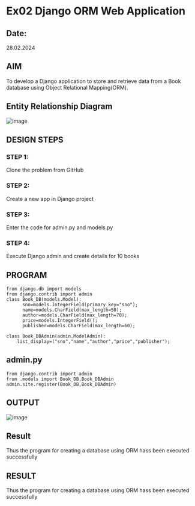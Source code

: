 # Ex02 Django ORM Web Application
## Date: 
28.02.2024
## AIM
To develop a Django application to store and retrieve data from a Book database using Object Relational Mapping(ORM).

## Entity Relationship Diagram

![image](https://github.com/Rajkumar28072005/ORM/assets/144980101/d89412b9-58ff-4216-9d03-871c78dc4a98)


## DESIGN STEPS

### STEP 1:
Clone the problem from GitHub

### STEP 2:
Create a new app in Django project

### STEP 3:
Enter the code for admin.py and models.py

### STEP 4:
Execute Django admin and create details for 10 books

## PROGRAM
```
from django.db import models
from django.contrib import admin
class Book_DB(models.Model):
      sno=models.IntegerField(primary_key="sno");
      name=models.CharField(max_length=50);
      author=models.CharField(max_length=70);
      price=models.IntegerField();
      publisher=models.CharField(max_length=60);

class Book_DBAdmin(admin.ModelAdmin):
    list_display=("sno","name","author","price","publisher");
```

## admin.py
```
from django.contrib import admin
from .models import Book_DB,Book_DBAdmin
admin.site.register(Book_DB,Book_DBAdmin)
```
## OUTPUT

![image](https://github.com/Rajkumar28072005/ORM/assets/144980101/c1d477fd-963c-4d98-b83f-d7a952b7a47a)

## Result
Thus the program for creating a database using ORM hass been executed successfully

## RESULT
Thus the program for creating a database using ORM hass been executed successfully
